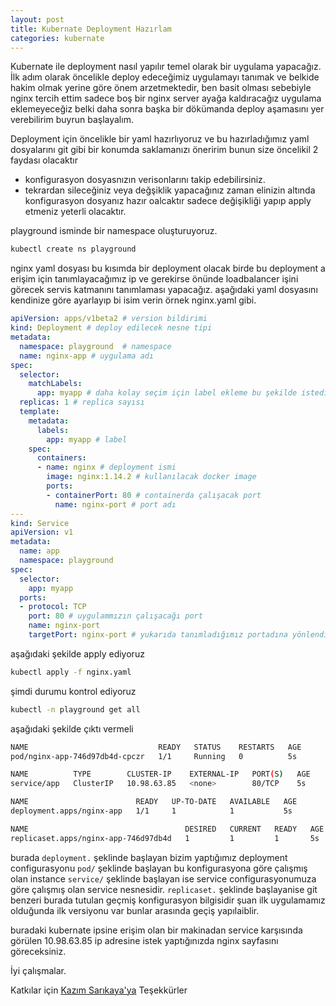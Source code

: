 ```yaml
---
layout: post
title: Kubernate Deployment Hazırlam
categories: kubernate
---
```


Kubernate ile deployment nasıl yapılır temel olarak bir uygulama yapacağız. İlk adım olarak öncelikle deploy edeceğimiz uygulamayı tanımak ve belkide hakim olmak yerine göre önem arzetmektedir, ben basit olması sebebiyle nginx tercih ettim sadece boş bir nginx server ayağa kaldıracağız uygulama eklemeyeceğiz belki daha sonra başka bir dökümanda deploy aşamasını yer verebilirim buyrun başlayalım.

Deployment için öncelikle bir yaml hazırlıyoruz ve bu hazırladığımız yaml dosyalarını git gibi bir konumda saklamanızı öneririm bunun size öncelikil 2 faydası olacaktır

- konfigurasyon dosyasnızın verisonlarını takip edebilirsiniz.
- tekrardan sileceğiniz veya değşiklik yapacağınız zaman elinizin altında konfigurasyon dosyanız hazır oalcaktır sadece değişikliği yapıp apply etmeniz yeterli olacaktır.


playground isminde bir namespace oluşturuyoruz.

```sh
kubectl create ns playground

```
nginx yaml dosyası bu kısımda bir deployment olacak birde bu deployment a erişim için tanımlayacağımız ip ve gerekirse önünde loadbalancer işini görecek servis katmanını tanımlaması yapacağız. aşağıdaki yaml dosyasını kendinize göre ayarlayıp bi isim verin örnek nginx.yaml gibi.

```yaml
apiVersion: apps/v1beta2 # version bildirimi
kind: Deployment # deploy edilecek nesne tipi
metadata:
  namespace: playground  # namespace
  name: nginx-app # uygulama adı
spec:
  selector:
    matchLabels:
      app: myapp # daha kolay seçim için label ekleme bu şekilde istediğimiz obje veya deploymentları gruplayabiliriz.
  replicas: 1 # replica sayısı
  template:
    metadata:
      labels:
        app: myapp # label
    spec:
      containers:
      - name: nginx # deployment ismi
        image: nginx:1.14.2 # kullanılacak docker image
        ports:
        - containerPort: 80 # containerda çalışacak port
          name: nginx-port # port adı
---
kind: Service 
apiVersion: v1
metadata:
  name: app
  namespace: playground
spec:
  selector:
    app: myapp
  ports:
  - protocol: TCP
    port: 80 # uygulammızın çalışacağı port
    name: nginx-port
    targetPort: nginx-port # yukarıda tanımladığımız portadına yönlendirme işlemini yapıyoruz.

```

aşağıdaki şekilde apply ediyoruz

```sh
kubectl apply -f nginx.yaml

```

şimdi durumu kontrol ediyoruz

```sh
kubectl -n playground get all
```

aşağıdaki şekilde çıktı vermeli

```sh
NAME                             READY   STATUS    RESTARTS   AGE
pod/nginx-app-746d97db4d-cpczr   1/1     Running   0          5s

NAME          TYPE        CLUSTER-IP    EXTERNAL-IP   PORT(S)   AGE
service/app   ClusterIP   10.98.63.85   <none>        80/TCP    5s

NAME                        READY   UP-TO-DATE   AVAILABLE   AGE
deployment.apps/nginx-app   1/1     1            1           5s

NAME                                   DESIRED   CURRENT   READY   AGE
replicaset.apps/nginx-app-746d97db4d   1         1         1       5s
```

burada ```deployment.``` şeklinde başlayan bizim yaptığımız deployment configurasyonu ```pod/``` şeklinde başlayan bu konfigurasyona göre çalışmış olan instance ```service/``` şeklinde başlayan ise service configurasyonumuza göre çalışmış olan service nesnesidir. ```replicaset.``` şeklinde başlayanise git benzeri burada tutulan geçmiş konfigurasyon bilgisidir şuan ilk uygulamamız olduğunda ilk versiyonu var bunlar arasında geçiş yapılaiblir.


buradaki kubernate ipsine erişim olan bir makinadan service karşısında görülen 10.98.63.85 ip adresine istek yaptığınızda nginx sayfasını göreceksiniz.

İyi çalışmalar.

Katkılar için [Kazım Sarıkaya'ya](https://srkykzm.com/) Teşekkürler
